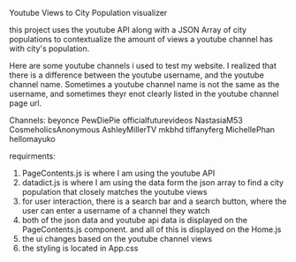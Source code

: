 Youtube Views to City Population visualizer

this project uses the youtube API along with a JSON Array of city populations to contextualize the amount of views a youtube channel has with  city's population. 

Here are some youtube channels i used to test my website. I realized that there is a difference between the youtube username, and the youtube channel name. Sometimes a youtube channel name is not the same as the username, and sometimes theyr enot clearly listed in the youtube channel page url. 

Channels: 
beyonce
PewDiePie
officialfuturevideos
NastasiaM53
CosmeholicsAnonymous
AshleyMillerTV
mkbhd
tiffanyferg
MichellePhan
hellomayuko

requirments: 
1. PageContents.js is where I am using the youtube API
2. datadict.js is where I am using the data form the json array to find a city population that closely matches the youtube views
3. for user interaction, there is a search bar and a search button, where the user can enter a username of a channel they watch 
4. both of the json data and youtube api data is displayed on the PageContents.js component. and all of this is displayed on the Home.js
5. the ui changes based on the youtube channel views
5. the styling is located in App.css